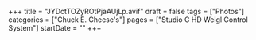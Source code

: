 +++
title = "JYDctTOZyROtPjaAUjLp.avif"
draft = false
tags = ["Photos"]
categories = ["Chuck E. Cheese's"]
pages = ["Studio C HD Weigl Control System"]
startDate = ""
+++
